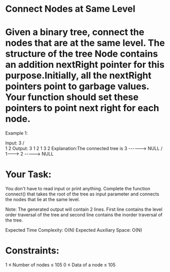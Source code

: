 # Connect Nodes at Same Level

# Given a binary tree, connect the nodes that are at the same level. The structure of the tree Node contains an addition nextRight pointer for this purpose.Initially, all the nextRight pointers point to garbage values. Your function should set these pointers to point next right for each node.


Example 1:

Input:
     3
   /  \
  1    2
Output:
3 1 2
1 3 2
Explanation:The connected tree is
       3 ------> NULL
     /   \
    1---> 2 -----> NULL

# Your Task:
You don't have to read input or print anything. Complete the function connect() that takes the root of the tree as  input parameter and connects the nodes that lie at the same level. 

Note: The generated output will contain 2 lines. First line contains the level order traversal of the tree and second line contains the inorder traversal of the tree.


Expected Time Complexity: O(N)
Expected Auxiliary Space: O(N)


# Constraints:
1 ≤ Number of nodes ≤ 105
0 ≤ Data of a node ≤ 105
